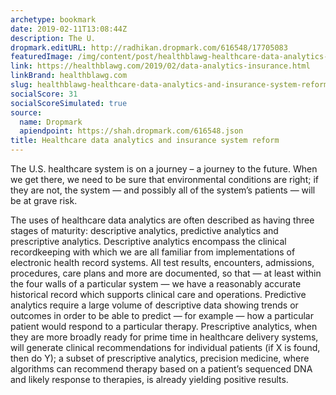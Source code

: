 ```yaml
---
archetype: bookmark
date: 2019-02-11T13:08:44Z
description: The U.
dropmark.editURL: http://radhikan.dropmark.com/616548/17705083
featuredImage: /img/content/post/healthblawg-healthcare-data-analytics-and-insurance-system-reform.jpg
link: https://healthblawg.com/2019/02/data-analytics-insurance.html
linkBrand: healthblawg.com
slug: healthblawg-healthcare-data-analytics-and-insurance-system-reform
socialScore: 31
socialScoreSimulated: true
source:
  name: Dropmark
  apiendpoint: https://shah.dropmark.com/616548.json
title: Healthcare data analytics and insurance system reform
---
```

The U.S. healthcare system is on a journey – a journey to the future. When we get there, we need to be sure that environmental conditions are right; if they are not, the system — and possibly all of the system’s patients — will be at grave risk.

The uses of healthcare data analytics are often described as having three stages of maturity: descriptive analytics, predictive analytics and prescriptive analytics. Descriptive analytics encompass the clinical recordkeeping with which we are all familiar from implementations of electronic health record systems. All test results, encounters, admissions, procedures, care plans and more are documented, so that — at least within the four walls of a particular system — we have a reasonably accurate historical record which supports clinical care and operations. Predictive analytics require a large volume of descriptive data showing trends or outcomes in order to be able to predict — for example — how a particular patient would respond to a particular therapy. Prescriptive analytics, when they are more broadly ready for prime time in healthcare delivery systems, will generate clinical recommendations for individual patients (if X is found, then do Y); a subset of prescriptive analytics, precision medicine, where algorithms can recommend therapy based on a patient’s sequenced DNA and likely response to therapies, is already yielding positive results.

